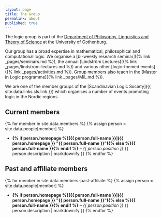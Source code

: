 ```yaml
---
layout: page
title: The Group
permalink: about
published: true
---
```


The logic group is part of the [Department of Philosophy, Linguistics and Theory of Science](https://www.gu.se/flov) at the University of Gothenburg.

Our group has a broad expertise in mathematical, philosophical and computational logic.
We organise a [bi-weekly research seminar]({% link _pages/seminars.md %}), the annual [Lindström Lectures]({% link _pages/lindstrom-lectures.md %}) and various other [logic-themed events]({% link _pages/activities.md %}).
Group members also teach in the [Master in Logic programme]({% link _pages/MiL.md %}).

We are one of the member groups of the [Scandinavian Logic Society]({{ site.data.links.sls.link }}) which organises a number of events promoting logic in the Nordic regions.

## Current members

{% for member in site.data.members %}
{% assign person = site.data.people[member] %}
 - **{% if person.homepage %}[{{ person.full-name }}]({{ person.homepage }} "{{ person.full-name }}"){% else %}{{ person.full-name }}{% endif %}** – _{{ person.position }}_
    {{ person.description | markdownify }}
{% endfor %}

## Past and affiliate members

{% for member in site.data.members-past-affiliate %}
{% assign person = site.data.people[member] %}
 - **{% if person.homepage %}[{{ person.full-name }}]({{ person.homepage }} "{{ person.full-name }}"){% else %}{{ person.full-name }}{% endif %}** – _{{ person.position }}_
    {{ person.description | markdownify }}
{% endfor %}

